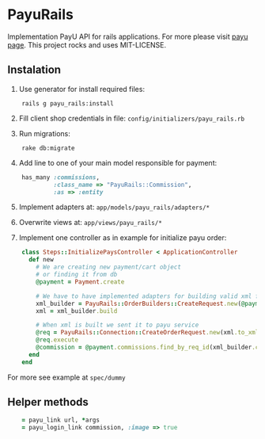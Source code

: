 # PayuRails

Implementation PayU API for rails applications. 
For more please visit [payu page](http://www.payu.pl/).
This project rocks and uses MIT-LICENSE.

## Instalation
1. Use generator for install required files:

```
    rails g payu_rails:install
```

2. Fill client shop credentials in file: `config/initializers/payu_rails.rb`

3. Run migrations:

```
    rake db:migrate
```
4. Add line to one of your main model responsible for payment:

```ruby
    has_many :commissions,
             :class_name => "PayuRails::Commission",
             :as => :entity
```

5. Implement adapters at: `app/models/payu_rails/adapters/*`

6. Overwrite views at: `app/views/payu_rails/*`

7. Implement one controller as in example for initialize payu order:

```ruby
    class Steps::InitializePaysController < ApplicationController
      def new 
        # We are creating new payment/cart object
        # or finding it from db
        @payment = Payment.create

        # We have to have implemented adapters for building valid xml file
        xml_builder = PayuRails::OrderBuilders::CreateRequest.new(@payment)
        xml = xml_builder.build

        # When xml is built we sent it to payu service
        @req = PayuRails::Connection::CreateOrderRequest.new(xml.to_xml)
        @req.execute
        @commission = @payment.commissions.find_by_req_id(xml_builder.commission.req_id)
      end
    end
```
For more see example at `spec/dummy`

## Helper methods

```ruby
    = payu_link url, *args
    = payu_login_link commission, :image => true
```